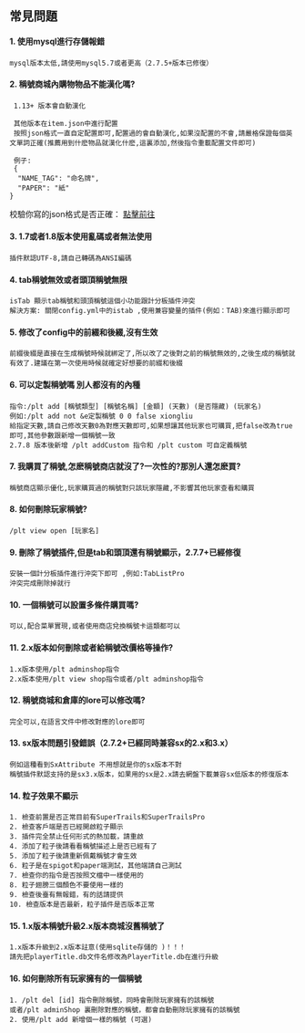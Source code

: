 ## 常見問題

#### 1. 使用mysql進行存儲報錯
```
mysql版本太低,請使用mysql5.7或者更高（2.7.5+版本已修復）
```
#### 2. 稱號商城內購物物品不能漢化嗎?

```
 1.13+ 版本會自動漢化
 
 其他版本在item.json中進行配置
 按照json格式一直自定配置即可,配置過的會自動漢化,如果沒配置的不會,請嚴格保證每個英文單詞正確(推薦用到什麽物品就漢化什麽,這裏添加,然後指令重載配置文件即可)
 
 例子:
 {
  "NAME_TAG": "命名牌",
  "PAPER": "紙"
}
```

校驗你寫的json格式是否正確： [點擊前往](https://www.json.cn/)

#### 3. 1.7或者1.8版本使用亂碼或者無法使用

```
插件默認UTF-8,請自己轉碼為ANSI編碼
```

#### 4. tab稱號無效或者頭頂稱號無限

```
isTab 顯示tab稱號和頭頂稱號這個小功能跟計分板插件沖突
解決方案: 關閉config.yml中的istab ,使用兼容變量的插件(例如：TAB)來進行顯示即可
```

#### 5. 修改了config中的前綴和後綴,沒有生效

```
前綴後綴是直接在生成稱號時候就綁定了,所以改了之後對之前的稱號無效的,之後生成的稱號就有效了.建議在第一次使用時候就確定好想要的前綴和後綴
```

#### 6. 可以定製稱號嗎 別人都沒有的內種

```
指令:/plt add [稱號類型] [稱號名稱] [金額] (天數) (是否隱藏) (玩家名)
例如:/plt add not &e定製稱號 0 0 false xiongliu
給指定天數,請自己修改天數0為對應天數即可,如果想讓其他玩家也可購買,把false改為true即可,其他參數跟新增一個稱號一致
2.7.8 版本後新增 /plt addCustom 指令和 /plt custom 可自定義稱號
```

#### 7. 我購買了稱號,怎麽稱號商店就沒了?一次性的?那別人還怎麽買?

```
稱號商店顯示優化,玩家購買過的稱號對只該玩家隱藏,不影響其他玩家查看和購買
```

#### 8. 如何刪除玩家稱號?

```
/plt view open [玩家名]
```

#### 9. 刪除了稱號插件,但是tab和頭頂還有稱號顯示，2.7.7+已經修復

```
安裝一個計分板插件進行沖突下即可 ,例如:TabListPro
沖突完成刪除掉就行
```

#### 10. 一個稱號可以設置多條件購買嗎?

```
可以,配合菜單實現,或者使用商店兌換稱號卡這類都可以
```

#### 11. 2.x版本如何刪除或者給稱號改價格等操作?

```
1.x版本使用/plt adminshop指令  
2.x版本使用/plt view shop指令或者/plt adminshop指令 
```

#### 12. 稱號商城和倉庫的lore可以修改嗎?

```
完全可以,在語言文件中修改對應的lore即可
```

#### 13. sx版本問題引發錯誤（2.7.2+已經同時兼容sx的2.x和3.x）

```
例如這種看到SxAttribute 不用想就是你的sx版本不對
稱號插件默認支持的是sx3.x版本，如果用的sx是2.x請去網盤下載兼容sx低版本的修復版本

```

#### 14. 粒子效果不顯示

```
1. 檢查前置是否正常目前有SuperTrails和SuperTrailsPro
2. 檢查客戶端是否已經開啟粒子顯示
3. 插件完全禁止任何形式的熱加載，請重啟
4. 添加了粒子後請看看稱號描述上是否已經有了
5. 添加了粒子後請重新佩戴稱號才會生效
6. 粒子是在spigot和paper端測試，其他端請自己測試
7. 檢查你的指令是否按照文檔中一樣使用的
8. 粒子翅膀三個顏色不要使用一樣的
9. 檢查後臺有無報錯，有的話請提供
10. 檢查版本是否最新，粒子插件是否版本正常
```

#### 15. 1.x版本稱號升級2.x版本商城沒舊稱號了

```
1.x版本升級到2.x版本註意(使用sqlite存儲的 )！！！   
請先把playerTitle.db文件名修改為PlayerTitle.db在進行升級
```

#### 16. 如何刪除所有玩家擁有的一個稱號

```
1. /plt del [id] 指令刪除稱號，同時會刪除玩家擁有的該稱號
或者/plt adminShop 裏刪除對應的稱號，都會自動刪除玩家擁有的該稱號
2. 使用/plt add 新增個一樣的稱號 (可選)
```